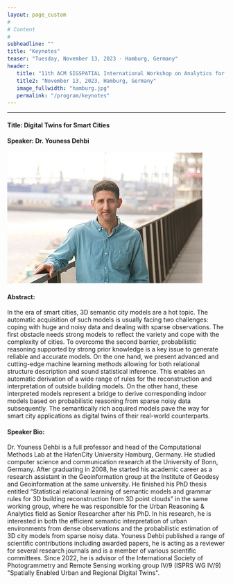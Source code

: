 ```yaml
---
layout: page_custom
#
# Content
#
subheadline: ""
title: "Keynotes"
teaser: "Tuesday, November 13, 2023 - Hamburg, Germany"
header:
   title: "11th ACM SIGSPATIAL International Workshop on Analytics for Big Geospatial Data (BigSpatial 2023)"
   title2: "November 13, 2023, Hamburg, Germany"
   image_fullwidth: "hamburg.jpg"
   permalink: "/program/keynotes"
---
```

  
<style type="text/css">
	.image-left {
		display: block;
		margin-left: auto;
		margin-right: 10px;
		float: left;
	}
</style> 

---------------------------------------
<a id="talk1"> </a> 
  
#### Title: Digital Twins for Smart Cities

#### Speaker: Dr. Youness Dehbi    
<img src="./images/youness_dehbi.jpg" width="450" height="300" />

#### Abstract:    
In the era of smart cities, 3D semantic city models are a hot topic. The automatic acquisition of such models is usually facing two challenges: coping with huge and noisy data and dealing with sparse 
observations. The first obstacle needs strong models to reflect the variety and cope with the complexity of cities. To overcome the second barrier, probabilistic reasoning supported by strong prior knowledge is a 
key issue to generate reliable and accurate models. On the one hand, we present advanced and cutting-edge machine learning methods allowing for both relational structure description and sound statistical inference. This enables an automatic derivation of a wide range of rules for the reconstruction and interpretation of outside building models. On the other hand, these interpreted models represent a bridge to derive corresponding indoor models based on probabilistic reasoning from sparse noisy data subsequently. The semantically rich acquired models pave the way for smart city applications as digital twins of their real-world counterparts.

#### Speaker Bio: 
Dr. Youness Dehbi is a full professor and head of the Computational Methods Lab at the HafenCity University Hamburg, Germany. He studied computer science and communication research at the University of 
Bonn,  Germany.  After  graduating  in  2008,  he  started  his  academic career  as  a  research  assistant  in  the Geoinformation group at the Institute of Geodesy and Geoinformation at the same university. He finished his PhD thesis entitled “Statistical relational learning of semantic models and grammar rules for 3D building reconstruction from 3D point clouds” in the same working group, where he was responsible for the Urban Reasoning & Analytics field as Senior Researcher after his PhD. In his research, he is interested in both the efficient semantic interpretation of urban environments from dense observations and the probabilistic estimation of 3D city models from sparse noisy data. Youness Dehbi published a range of 
scientific contributions including awarded papers, he is acting as a reviewer for several research journals and is a member of various scientific committees. Since 2022, he is advisor of the International Society of Photogrammetry and Remote Sensing working group IV/9 (ISPRS WG IV/9) "Spatially Enabled Urban and Regional Digital Twins". 








